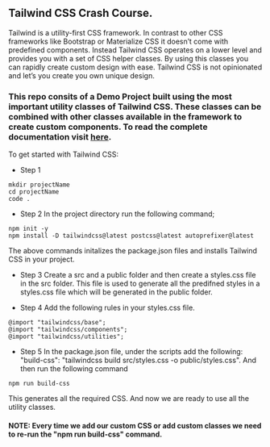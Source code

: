 ## Tailwind CSS Crash Course.

Tailwind is a utility-first CSS framework. In contrast to other CSS frameworks like Bootstrap or Materialize CSS it doesn’t come with predefined components. Instead Tailwind CSS operates on a lower level and provides you with a set of CSS helper classes. By using this classes you can rapidly create custom design with ease. Tailwind CSS is not opinionated and let’s you create you own unique design.

### This repo consits of a Demo Project built using the most important utility classes of Tailwind CSS. These classes can be combined with other classes available in the framework to create custom components. To read the complete documentation visit [here](https://tailwindcss.com/docs/installation).

To get started with Tailwind CSS: 

- Step 1
```
mkdir projectName
cd projectName
code .
```
- Step 2
In the project directory run the following command;

```
npm init -y
npm install -D tailwindcss@latest postcss@latest autoprefixer@latest
```
The above commands initalizes the package.json files and installs Tailwind CSS in your project.

- Step 3
Create a src and a public folder and then create a styles.css file in the src folder. This file is used to generate all the predifned styles in a styles.css file which will be generated in the public folder.

- Step 4
Add the following rules in your styles.css file. 

```
@import "tailwindcss/base";
@import "tailwindcss/components";
@import "tailwindcss/utilities";
```
- Step 5
In the package.json file, under the scripts add the following: "build-css": "tailwindcss build src/styles.css -o public/styles.css".
And then run the following command

```
npm run build-css
```
This generates all the required CSS. And now we are ready to use all the utility classes.

#### NOTE: Every time we add our custom CSS or add custom classes we need to re-run the "npm run build-css" command.

